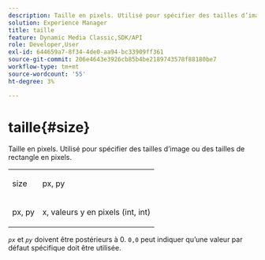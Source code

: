 ```yaml
---
description: Taille en pixels. Utilisé pour spécifier des tailles d’image ou des tailles de rectangle en pixels.
solution: Experience Manager
title: taille
feature: Dynamic Media Classic,SDK/API
role: Developer,User
exl-id: 644659a7-8f34-4de0-aa94-bc33909ff361
source-git-commit: 206e4643e3926cb85b4be2189743578f88180be7
workflow-type: tm+mt
source-wordcount: '55'
ht-degree: 3%

---
```


# taille{#size}

Taille en pixels. Utilisé pour spécifier des tailles d’image ou des tailles de rectangle en pixels.

<table id="simpletable_06761BED6FF14C2A83745A78B10D3419"> 
 <tr class="strow"> 
  <td class="stentry"> <p><span class="codeph"> <span class="varname"> size</span> </span> </p> </td> 
  <td class="stentry"> <p><span class="codeph"> <span class="varname"> px, py</span> </span> </p></td> 
 </tr> 
 <tr class="strow"> 
  <td class="stentry"> <p><span class="codeph"> <span class="varname"> px, py</span> </span> </p></td> 
  <td class="stentry"> <p>x, valeurs y en pixels (int, int) </p></td> 
 </tr> 
</table>

*`px`* et *`py`* doivent être postérieurs à 0. `0,0` peut indiquer qu’une valeur par défaut spécifique doit être utilisée.
